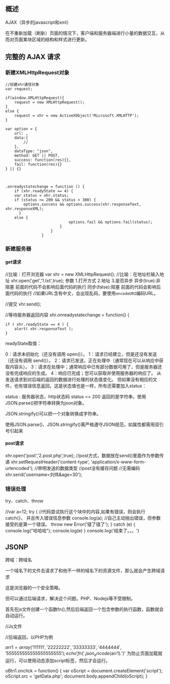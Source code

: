 
## 概述

AJAX（异步的javascript和xml）

在不重新加载（刷新）页面的情况下，客户端和服务器端进行小量的数据交互，从而对页面某块区域的结构和样式进行更新。


## 完整的 AJAX 请求

### 新建XMLHttpRequest对象

```
//创建xhr通信对象
var request;

if(window.XMLHttpRequest){
    request = new XMLHttpRequest();
}
else {
    request = xhr = new ActiveXObject('Microsoft.XMLHTTP');
}

var option = {
    url: ,
    data:{
    	//
    },
    dataType: "json",
    method: GET || POST,
    success: function(res){},
    fail: function(res){}
} || {}



.onreadystatechange = function () {
    if (xhr.readyState == 4) {
	var status = xhr.status;
	if (status >= 200 && status < 300) {
		options.success && options.success(xhr.responseText, xhr.responseXML);
      } 
	else {
                            options.fail && options.fail(status);
                        }
                    }
                }

```

### 新建服务器

#### get请求

//比喻：打开浏览器
var xhr = new XMLHttpRequest();
//比喻：在地址栏输入地址
xhr.open('get','1.txt',true);
参数
1.打开方式
2.地址
3.是否异步
	异步(true):非阻塞 前面的代码不会影响后面代码的执行
	同步(false):阻塞 前面的代码会影响后面代码的执行
//如果URL含有中文，会出现乱码，要使用`encodeURI`编码URL。

//提交
xhr.send();

//等待服务器返回内容
xhr.onreadystatechange = function() {

	if ( xhr.readyState == 4 ) {
		alert( xhr.responseText );
	}
readyState取值：

0：请求未初始化（还没有调用 open()）。
1：请求已经建立，但是还没有发送（还没有调用 send()）。
2：请求已发送，正在处理中（通常现在可以从响应中获取内容头）。
3：请求在处理中；通常响应中已有部分数据可用了，但是服务器还没有完成响应的生成。
4：响应已完成；您可以获取并使用服务器的响应了。
从发送请求到对后端的返回的数据进行处理的状态值变化。 但如果没有相应的文件，也有错误信息返回，这是状态值也是一样，所有还需要加入status：

status : 服务器状态，http状态码
status == 200
返回的是字符串，使用JSON.parse()把字符串转换为json对象。

JSON.stringify()可以把一个对象转换成字符串。

使用JSON.parse()、JSON.stringify()需严格遵守JSON规范，如属性都需用双引号引起来

#### post请求

xhr.open('post','2.post.php',true);
//post方式，数据放在send()里面作为参数传递
xhr.setRequestHeader('content-type', 'application/x-www-form-urlencoded');
//申明发送的数据类型
//post没有缓存问题
//无需编码
xhr.send('username=刘伟&age=30');

### 错误处理

try、catch、throw

//var a=12;
try {
    //代码尝试执行这个块中的内容,如果有错误，则会执行catch{}，	并且传入错误信息参数
    console.log(a);
    //自己主动抛出错误，但参数接受的是第一个错误。
    throw new Error('错了错了');
} catch (e) {
    console.log("哈哈哈");
    console.log(e)
}
console.log('结束了。。。')


## JSONP

跨域：跨域名

一个域名下的文件去请求了和他不一样的域名下的资源文件，那么就会产生跨域请求

这是浏览器的一个安全策略。

但可以通过后端请求，解决这个问题。PHP、Nodejs等不受限制。

首先在js文件创建一个函数fn(),然后后端返回一个包含参数的执行函数，函数就会自动运行。

//Js文件
<script>
    function fn(data) {
        console.log(data)
    }
</script>
<script src="2.js"></script>


//后端返回，以PHP为例

$arr1 = array('111111','22222222','33333333','4444444','555555555555555555555');
echo 'fn('.json_encode($arr1).')'
为防止页面加载就运行，可以使用动态添加script标签，然后才会运行。

oBtn1.onclick = function() {
	var oScript = document.createElement('script');
	oScript.src = 'getData.php';
	document.body.appendChild(oScript);
}